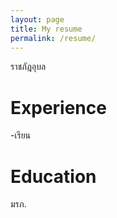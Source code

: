 ```yaml
---
layout: page
title: My resume
permalink: /resume/
---
```

ราชภัฎอุบล

# Experience
-เรียน

# Education
มรภ.
